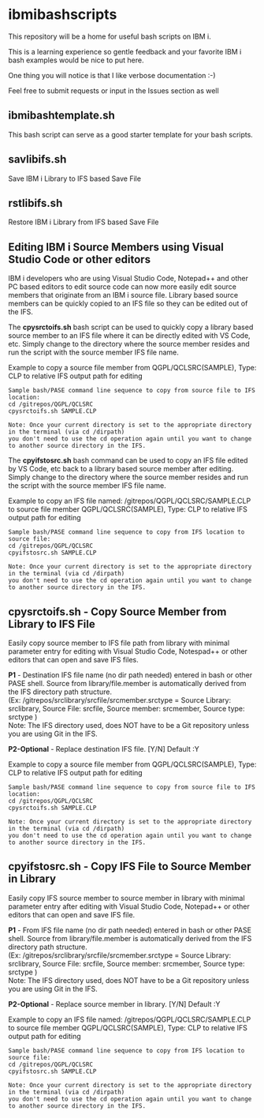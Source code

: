 # ibmibashscripts
This repository will be a home for useful bash scripts on IBM i.

This is a learning experience so gentle feedback and your favorite IBM i bash examples would be nice to put here.

One thing you will notice is that I like verbose documentation :-)

Feel free to submit requests or input in the Issues section as well

## ibmibashtemplate.sh
This bash script can serve as a good starter template for your bash scripts. 

## savlibifs.sh
Save IBM i Library to IFS based Save File

## rstlibifs.sh
Restore IBM i Library from IFS based Save File

## Editing IBM i Source Members using Visual Studio Code or other editors
IBM i developers who are using Visual Studio Code, Notepad++ and other PC based editors to edit source code can now more easily edit source members that originate from an IBM i source file. Library based source members can be quickly copied to an IFS file so they can be edited out of the IFS.

The **cpysrctoifs.sh** bash script can be used to quickly copy a library based source member to an IFS file where it can be directly edited with VS Code, etc. Simply change to the directory where the source member resides and run the script with the source member IFS file name.

Example to copy a source file member from QGPL/QCLSRC(SAMPLE), Type: CLP to relative IFS output path for editing 
```
Sample bash/PASE command line sequence to copy from source file to IFS location:
cd /gitrepos/QGPL/QCLSRC
cpysrctoifs.sh SAMPLE.CLP

Note: Once your current directory is set to the appropriate directory in the terminal (via cd /dirpath)   
you don't need to use the cd operation again until you want to change to another source directory in the IFS.
```
The **cpyifstosrc.sh** bash command can be used to copy an IFS file edited by VS Code, etc back to a library based source member after editing. Simply change to the directory where the source member resides and run the script with the source member IFS file name.

Example to copy an IFS file named: /gitrepos/QGPL/QCLSRC/SAMPLE.CLP to source file member QGPL/QCLSRC(SAMPLE), Type: CLP to relative IFS output path for editing
```
Sample bash/PASE command line sequence to copy from IFS location to source file:
cd /gitrepos/QGPL/QCLSRC
cpyifstosrc.sh SAMPLE.CLP

Note: Once your current directory is set to the appropriate directory in the terminal (via cd /dirpath)   
you don't need to use the cd operation again until you want to change to another source directory in the IFS.
```

## cpysrctoifs.sh - Copy Source Member from Library to IFS File
Easily copy source member to IFS file path from library with minimal parameter entry for editing with Visual Studio Code, Notespad++ or other editors that can open and save IFS files.

**P1** - Destination IFS file name (no dir path needed) entered in bash or other PASE shell. Source from library/file.member is automatically derived from the IFS directory path structure.  
(Ex: /gitrepos/srclibrary/srcfile/srcmember.srctype = Source Library: srclibrary, Source File: srcfile, Source member: srcmember, Source type: srctype )  
Note: The IFS directory used, does NOT have to be a Git repository unless you are using Git in the IFS.  

**P2-Optional** - Replace destination IFS file. [Y/N] Default :Y

Example to copy a source file member from QGPL/QCLSRC(SAMPLE), Type: CLP to relative IFS output path for editing 
```
Sample bash/PASE command line sequence to copy from source file to IFS location:
cd /gitrepos/QGPL/QCLSRC
cpysrctoifs.sh SAMPLE.CLP

Note: Once your current directory is set to the appropriate directory in the terminal (via cd /dirpath)   
you don't need to use the cd operation again until you want to change to another source directory in the IFS.
```

## cpyifstosrc.sh - Copy IFS File to Source Member in Library
Easily copy IFS source member to source member in library with minimal parameter entry after editing with Visual Studio Code, Notepad++ or other editors that can open and save IFS file. 

**P1** - From IFS file name (no dir path needed) entered in bash or other PASE shell. Source from library/file.member is automatically derived from the IFS directory path structure.  
(Ex: /gitrepos/srclibrary/srcfile/srcmember.srctype = Source Library: srclibrary, Source File: srcfile, Source member: srcmember, Source type: srctype )  
Note: The IFS directory used, does NOT have to be a Git repository unless you are using Git in the IFS.  

**P2-Optional** - Replace source member in library. [Y/N] Default :Y

Example to copy an IFS file named: /gitrepos/QGPL/QCLSRC/SAMPLE.CLP to source file member QGPL/QCLSRC(SAMPLE), Type: CLP to relative IFS output path for editing
```
Sample bash/PASE command line sequence to copy from IFS location to source file:
cd /gitrepos/QGPL/QCLSRC
cpyifstosrc.sh SAMPLE.CLP

Note: Once your current directory is set to the appropriate directory in the terminal (via cd /dirpath)   
you don't need to use the cd operation again until you want to change to another source directory in the IFS.

```
